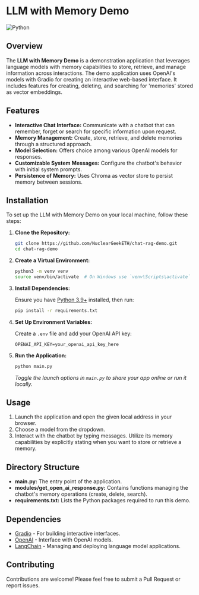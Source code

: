 # LLM with Memory Demo

![Python](https://img.shields.io/badge/python-3.9%2B-yellow.svg)

## Overview

The **LLM with Memory Demo** is a demonstration application that leverages language models with memory capabilities to store, retrieve, and manage information across interactions. The demo application uses OpenAI's models with Gradio for creating an interactive web-based interface. It includes features for creating, deleting, and searching for 'memories' stored as vector embeddings.

## Features

- **Interactive Chat Interface:** Communicate with a chatbot that can remember, forget or search for specific information upon request.
- **Memory Management:** Create, store, retrieve, and delete memories through a structured approach.
- **Model Selection:** Offers choice among various OpenAI models for responses.
- **Customizable System Messages:** Configure the chatbot's behavior with initial system prompts.
- **Persistence of Memory:** Uses Chroma as vector store to persist memory between sessions.

## Installation

To set up the LLM with Memory Demo on your local machine, follow these steps:

1. **Clone the Repository:**

   ```bash
   git clone https://github.com/NuclearGeekETH/chat-rag-demo.git
   cd chat-rag-demo
   ```

2. **Create a Virtual Environment:**

   ```bash
   python3 -m venv venv
   source venv/bin/activate  # On Windows use `venv\Scripts\activate`
   ```

3. **Install Dependencies:**

   Ensure you have [Python 3.9+](https://www.python.org/downloads/) installed, then run:

   ```bash
   pip install -r requirements.txt
   ```

4. **Set Up Environment Variables:**

   Create a `.env` file and add your OpenAI API key:

   ```plaintext
   OPENAI_API_KEY=your_openai_api_key_here
   ```

5. **Run the Application:**

   ```bash
   python main.py
   ```

   *Toggle the launch options in `main.py` to share your app online or run it locally.*

## Usage

1. Launch the application and open the given local address in your browser.
2. Choose a model from the dropdown.
3. Interact with the chatbot by typing messages. Utilize its memory capabilities by explicitly stating when you want to store or retrieve a memory.

## Directory Structure

- **main.py:** The entry point of the application.
- **modules/get_open_ai_response.py:** Contains functions managing the chatbot's memory operations (create, delete, search).
- **requirements.txt:** Lists the Python packages required to run this demo.

## Dependencies

- [Gradio](https://www.gradio.app/) - For building interactive interfaces.
- [OpenAI](https://beta.openai.com/docs/) - Interface with OpenAI models.
- [LangChain](https://langchain.com/) - Managing and deploying language model applications.

## Contributing

Contributions are welcome! Please feel free to submit a Pull Request or report issues.
